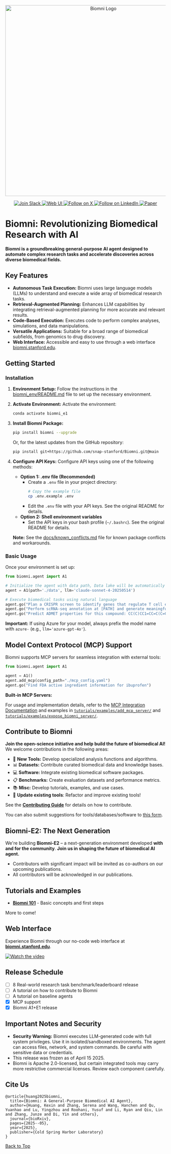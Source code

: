 <p align="center">
  <img src="./figs/biomni_logo.png" alt="Biomni Logo" width="600px" />
</p>

<p align="center">
<a href="https://join.slack.com/t/biomnigroup/shared_invite/zt-38dat07mc-mmDIYzyCrNtV4atULTHRiw">
<img src="https://img.shields.io/badge/Join-Slack-4A154B?style=for-the-badge&logo=slack" alt="Join Slack" />
</a>
<a href="https://biomni.stanford.edu">
<img src="https://img.shields.io/badge/Try-Web%20UI-blue?style=for-the-badge" alt="Web UI" />
</a>
<a href="https://x.com/ProjectBiomni">
<img src="https://img.shields.io/badge/Follow-on%20X-black?style=for-the-badge&logo=x" alt="Follow on X" />
</a>
<a href="https://www.linkedin.com/company/project-biomni">
<img src="https://img.shields.io/badge/Follow-LinkedIn-0077B5?style=for-the-badge&logo=linkedin" alt="Follow on LinkedIn" />
</a>
<a href="https://www.biorxiv.org/content/10.1101/2025.05.30.656746v1">
<img src="https://img.shields.io/badge/Read-Paper-green?style=for-the-badge" alt="Paper" />
</a>
</p>

# Biomni: Revolutionizing Biomedical Research with AI

**Biomni is a groundbreaking general-purpose AI agent designed to automate complex research tasks and accelerate discoveries across diverse biomedical fields.**

## Key Features

*   **Autonomous Task Execution:** Biomni uses large language models (LLMs) to understand and execute a wide array of biomedical research tasks.
*   **Retrieval-Augmented Planning:** Enhances LLM capabilities by integrating retrieval-augmented planning for more accurate and relevant results.
*   **Code-Based Execution:** Executes code to perform complex analyses, simulations, and data manipulations.
*   **Versatile Applications:** Suitable for a broad range of biomedical subfields, from genomics to drug discovery.
*   **Web Interface:** Accessible and easy to use through a web interface [biomni.stanford.edu](https://biomni.stanford.edu).

## Getting Started

### Installation

1.  **Environment Setup:** Follow the instructions in the [biomni\_env/README.md](biomni_env/README.md) file to set up the necessary environment.
2.  **Activate Environment:** Activate the environment:

    ```bash
    conda activate biomni_e1
    ```

3.  **Install Biomni Package:**

    ```bash
    pip install biomni --upgrade
    ```

    Or, for the latest updates from the GitHub repository:

    ```bash
    pip install git+https://github.com/snap-stanford/Biomni.git@main
    ```

4.  **Configure API Keys:** Configure API keys using one of the following methods:

    *   **Option 1: .env file (Recommended)**
        *   Create a `.env` file in your project directory:
            ```bash
            # Copy the example file
            cp .env.example .env
            ```
        *   Edit the `.env` file with your API keys. See the original README for details.
    *   **Option 2: Shell environment variables**
        *   Set the API keys in your bash profile (`~/.bashrc`). See the original README for details.

    **Note:** See the [docs/known\_conflicts.md](./docs/known_conflicts.md) file for known package conflicts and workarounds.

### Basic Usage

Once your environment is set up:

```python
from biomni.agent import A1

# Initialize the agent with data path, Data lake will be automatically downloaded on first run (~11GB)
agent = A1(path='./data', llm='claude-sonnet-4-20250514')

# Execute biomedical tasks using natural language
agent.go("Plan a CRISPR screen to identify genes that regulate T cell exhaustion, generate 32 genes that maximize the perturbation effect.")
agent.go("Perform scRNA-seq annotation at [PATH] and generate meaningful hypothesis")
agent.go("Predict ADMET properties for this compound: CC(C)CC1=CC=C(C=C1)C(C)C(=O)O")
```

**Important:** If using Azure for your model, always prefix the model name with `azure-` (e.g., `llm='azure-gpt-4o'`).

## Model Context Protocol (MCP) Support

Biomni supports MCP servers for seamless integration with external tools:

```python
from biomni.agent import A1

agent = A1()
agent.add_mcp(config_path="./mcp_config.yaml")
agent.go("Find FDA active ingredient information for ibuprofen")
```

**Built-in MCP Servers:**

For usage and implementation details, refer to the [MCP Integration Documentation](docs/mcp_integration.md) and examples in [`tutorials/examples/add_mcp_server/`](tutorials/examples/add_mcp_server/) and [`tutorials/examples/expose_biomni_server/`](tutorials/examples/expose_biomni_server/).

## Contribute to Biomni

**Join the open-science initiative and help build the future of biomedical AI!** We welcome contributions in the following areas:

*   🔧 **New Tools:** Develop specialized analysis functions and algorithms.
*   📊 **Datasets:** Contribute curated biomedical data and knowledge bases.
*   💻 **Software:** Integrate existing biomedical software packages.
*   📋 **Benchmarks:** Create evaluation datasets and performance metrics.
*   📚 **Misc:**  Develop tutorials, examples, and use cases.
*   🔧 **Update existing tools**: Refactor and improve existing tools!

See the **[Contributing Guide](CONTRIBUTION.md)** for details on how to contribute.

You can also submit suggestions for tools/databases/software to [this form](https://forms.gle/nu2n1unzAYodTLVj6).

## Biomni-E2: The Next Generation

We're building **Biomni-E2** – a next-generation environment developed **with and for the community**.
**Join us in shaping the future of biomedical AI agent.**

*   Contributors with significant impact will be invited as co-authors on our upcoming publications.
*   All contributors will be acknowledged in our publications.

## Tutorials and Examples

*   **[Biomni 101](./tutorials/biomni_101.ipynb)** - Basic concepts and first steps

More to come!

## Web Interface

Experience Biomni through our no-code web interface at **[biomni.stanford.edu](https://biomni.stanford.edu)**.

[![Watch the video](https://img.youtube.com/vi/E0BRvl23hLs/maxresdefault.jpg)](https://youtu.be/E0BRvl23hLs)

## Release Schedule

*   [ ] 8 Real-world research task benchmark/leaderboard release
*   [ ] A tutorial on how to contribute to Biomni
*   [ ] A tutorial on baseline agents
*   [x] MCP support
*   [x] Biomni A1+E1 release

## Important Notes and Security

*   **Security Warning:** Biomni executes LLM-generated code with full system privileges. Use it in isolated/sandboxed environments. The agent can access files, network, and system commands. Be careful with sensitive data or credentials.
*   This release was frozen as of April 15 2025.
*   Biomni is Apache 2.0-licensed, but certain integrated tools may carry more restrictive commercial licenses. Review each component carefully.

## Cite Us

```
@article{huang2025biomni,
  title={Biomni: A General-Purpose Biomedical AI Agent},
  author={Huang, Kexin and Zhang, Serena and Wang, Hanchen and Qu, Yuanhao and Lu, Yingzhou and Roohani, Yusuf and Li, Ryan and Qiu, Lin and Zhang, Junze and Di, Yin and others},
  journal={bioRxiv},
  pages={2025--05},
  year={2025},
  publisher={Cold Spring Harbor Laboratory}
}
```

[Back to Top](#biomni-revolutionizing-biomedical-research-with-ai)